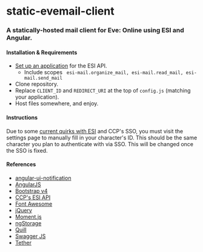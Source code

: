 # static-evemail-client
### A statically-hosted mail client for Eve: Online using ESI and Angular.
#### Installation & Requirements
- [Set up an application](https://developers.eveonline.com/applications) for the ESI API.
	- Include scopes `
		esi-mail.organize_mail,
		esi-mail.read_mail,
		esi-mail.send_mail`
- Clone repository.
- Replace `CLIENT_ID` and `REDIRECT_URI` at the top of `config.js` (matching your application).
- Host files somewhere, and enjoy.
#### Instructions
Due to some [current quirks with ESI](https://github.com/ccpgames/esi-issues/issues/198) and CCP's SSO, you must visit the settings page to manually fill in your character's ID. This should be the same character you plan to authenticate with via SSO. This will be changed once the SSO is fixed.
#### References
- [angular-ui-notification](https://github.com/alexcrack/angular-ui-notification)
- [AngularJS](https://angularjs.org/)
- [Bootstrap v4](https://v4-alpha.getbootstrap.com/)
- [CCP's ESI API](https://esi.tech.ccp.is/)
- [Font Awesome](http://fontawesome.io/)
- [jQuery](https://jquery.com/)
- [Moment.js](https://momentjs.com/)
- [ngStorage](https://github.com/gsklee/ngStorage)
- [Quill](http://quilljs.com/)
- [Swagger JS](https://github.com/swagger-api/swagger-js)
- [Tether](http://tether.io/)